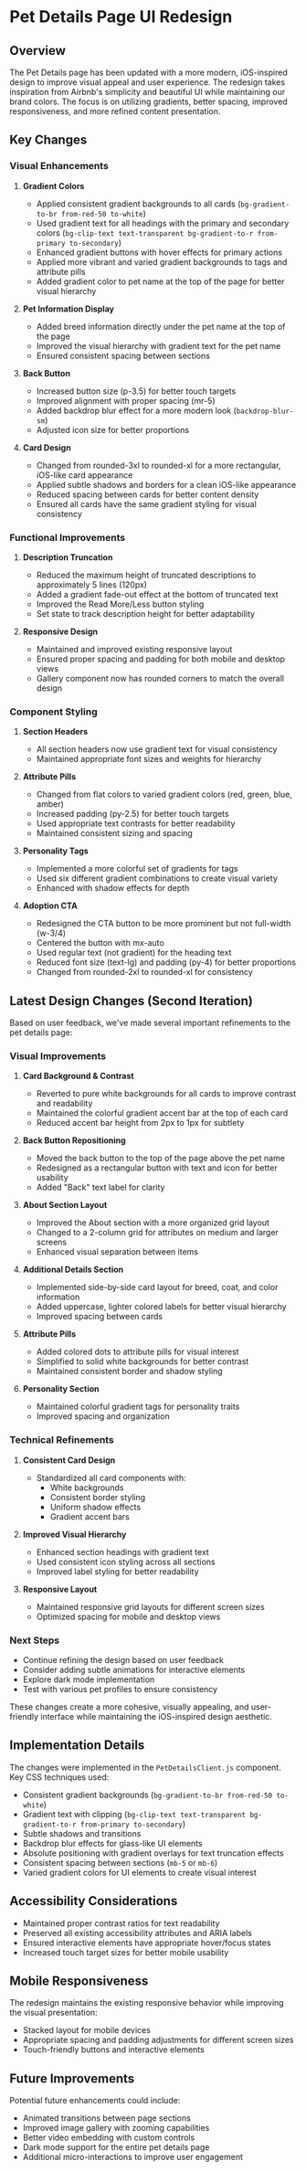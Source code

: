 # Pet Details Page UI Redesign

## Overview

The Pet Details page has been updated with a more modern, iOS-inspired design to improve visual appeal and user experience. The redesign takes inspiration from Airbnb's simplicity and beautiful UI while maintaining our brand colors. The focus is on utilizing gradients, better spacing, improved responsiveness, and more refined content presentation.

## Key Changes

### Visual Enhancements

1. **Gradient Colors**
   - Applied consistent gradient backgrounds to all cards (`bg-gradient-to-br from-red-50 to-white`)
   - Used gradient text for all headings with the primary and secondary colors (`bg-clip-text text-transparent bg-gradient-to-r from-primary to-secondary`)
   - Enhanced gradient buttons with hover effects for primary actions
   - Applied more vibrant and varied gradient backgrounds to tags and attribute pills
   - Added gradient color to pet name at the top of the page for better visual hierarchy

2. **Pet Information Display**
   - Added breed information directly under the pet name at the top of the page
   - Improved the visual hierarchy with gradient text for the pet name
   - Ensured consistent spacing between sections

3. **Back Button**
   - Increased button size (p-3.5) for better touch targets
   - Improved alignment with proper spacing (mr-5)
   - Added backdrop blur effect for a more modern look (`backdrop-blur-sm`)
   - Adjusted icon size for better proportions

4. **Card Design**
   - Changed from rounded-3xl to rounded-xl for a more rectangular, iOS-like card appearance
   - Applied subtle shadows and borders for a clean iOS-like appearance
   - Reduced spacing between cards for better content density
   - Ensured all cards have the same gradient styling for visual consistency

### Functional Improvements

1. **Description Truncation**
   - Reduced the maximum height of truncated descriptions to approximately 5 lines (120px)
   - Added a gradient fade-out effect at the bottom of truncated text
   - Improved the Read More/Less button styling
   - Set state to track description height for better adaptability

2. **Responsive Design**
   - Maintained and improved existing responsive layout
   - Ensured proper spacing and padding for both mobile and desktop views
   - Gallery component now has rounded corners to match the overall design

### Component Styling

1. **Section Headers**
   - All section headers now use gradient text for visual consistency
   - Maintained appropriate font sizes and weights for hierarchy

2. **Attribute Pills**
   - Changed from flat colors to varied gradient colors (red, green, blue, amber)
   - Increased padding (py-2.5) for better touch targets
   - Used appropriate text contrasts for better readability
   - Maintained consistent sizing and spacing

3. **Personality Tags**
   - Implemented a more colorful set of gradients for tags
   - Used six different gradient combinations to create visual variety
   - Enhanced with shadow effects for depth

4. **Adoption CTA**
   - Redesigned the CTA button to be more prominent but not full-width (w-3/4)
   - Centered the button with mx-auto
   - Used regular text (not gradient) for the heading text
   - Reduced font size (text-lg) and padding (py-4) for better proportions
   - Changed from rounded-2xl to rounded-xl for consistency

## Latest Design Changes (Second Iteration)

Based on user feedback, we've made several important refinements to the pet details page:

### Visual Improvements

1. **Card Background & Contrast**
   - Reverted to pure white backgrounds for all cards to improve contrast and readability
   - Maintained the colorful gradient accent bar at the top of each card
   - Reduced accent bar height from 2px to 1px for subtlety

2. **Back Button Repositioning**
   - Moved the back button to the top of the page above the pet name
   - Redesigned as a rectangular button with text and icon for better usability
   - Added "Back" text label for clarity

3. **About Section Layout**
   - Improved the About section with a more organized grid layout
   - Changed to a 2-column grid for attributes on medium and larger screens
   - Enhanced visual separation between items

4. **Additional Details Section**
   - Implemented side-by-side card layout for breed, coat, and color information
   - Added uppercase, lighter colored labels for better visual hierarchy
   - Improved spacing between cards

5. **Attribute Pills**
   - Added colored dots to attribute pills for visual interest
   - Simplified to solid white backgrounds for better contrast
   - Maintained consistent border and shadow styling

6. **Personality Section**
   - Maintained colorful gradient tags for personality traits
   - Improved spacing and organization

### Technical Refinements

1. **Consistent Card Design**
   - Standardized all card components with:
     - White backgrounds
     - Consistent border styling
     - Uniform shadow effects
     - Gradient accent bars

2. **Improved Visual Hierarchy**
   - Enhanced section headings with gradient text
   - Used consistent icon styling across all sections
   - Improved label styling for better readability

3. **Responsive Layout**
   - Maintained responsive grid layouts for different screen sizes
   - Optimized spacing for mobile and desktop views

### Next Steps

- Continue refining the design based on user feedback
- Consider adding subtle animations for interactive elements
- Explore dark mode implementation
- Test with various pet profiles to ensure consistency

These changes create a more cohesive, visually appealing, and user-friendly interface while maintaining the iOS-inspired design aesthetic.

## Implementation Details

The changes were implemented in the `PetDetailsClient.js` component. Key CSS techniques used:

- Consistent gradient backgrounds (`bg-gradient-to-br from-red-50 to-white`)
- Gradient text with clipping (`bg-clip-text text-transparent bg-gradient-to-r from-primary to-secondary`)
- Subtle shadows and transitions
- Backdrop blur effects for glass-like UI elements
- Absolute positioning with gradient overlays for text truncation effects
- Consistent spacing between sections (`mb-5` or `mb-6`)
- Varied gradient colors for UI elements to create visual interest

## Accessibility Considerations

- Maintained proper contrast ratios for text readability
- Preserved all existing accessibility attributes and ARIA labels
- Ensured interactive elements have appropriate hover/focus states
- Increased touch target sizes for better mobile usability

## Mobile Responsiveness

The redesign maintains the existing responsive behavior while improving the visual presentation:

- Stacked layout for mobile devices
- Appropriate spacing and padding adjustments for different screen sizes
- Touch-friendly buttons and interactive elements

## Future Improvements

Potential future enhancements could include:

- Animated transitions between page sections
- Improved image gallery with zooming capabilities
- Better video embedding with custom controls
- Dark mode support for the entire pet details page
- Additional micro-interactions to improve user engagement
